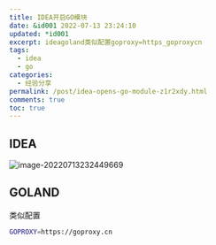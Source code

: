 ```yaml
---
title: IDEA开启GO模块
date: &id001 2022-07-13 23:24:10
updated: *id001
excerpt: ideagoland类似配置goproxy=https_goproxycn
tags:
  - idea
  - go
categories:
  - 经验分享
permalink: /post/idea-opens-go-module-z1r2xdy.html
comments: true
toc: true
---
```

## IDEA

![image-20220713232449669](https://img1.terwergreen.com/api/public/20220713232455.png)

## GOLAND

类似配置

```bash
GOPROXY=https://goproxy.cn
```